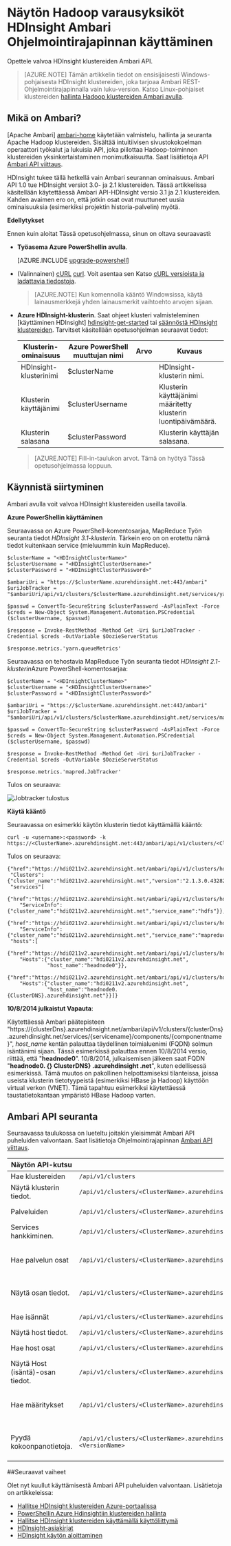 <properties
    pageTitle="Valvoa Hadoop varausyksiköt Ambari Ohjelmointirajapinnan käyttäminen HDInsight | Microsoft Azure"
    description="Käytä Apache Ambari API luominen, hallinta ja seuranta Hadoop klustereiden. Intuitiivisen operaattori työkalut ja ohjelmointirajapinnan piilottaa Hadoop monimutkaisuutta."
    services="hdinsight"
    documentationCenter=""
    tags="azure-portal"
    authors="mumian"
    editor="cgronlun"
    manager="jhubbard"/>

<tags
    ms.service="hdinsight"
    ms.workload="big-data"
    ms.tgt_pltfrm="na"
    ms.devlang="na"
    ms.topic="article"
    ms.date="08/10/2016"
    ms.author="jgao"/>

# <a name="monitor-hadoop-clusters-in-hdinsight-using-the-ambari-api"></a>Näytön Hadoop varausyksiköt HDInsight Ambari Ohjelmointirajapinnan käyttäminen

Opettele valvoa HDInsight klustereiden Ambari API.

> [AZURE.NOTE] Tämän artikkelin tiedot on ensisijaisesti Windows-pohjaisesta HDInsight klustereiden, joka tarjoaa Ambari REST-Ohjelmointirajapinnalla vain luku-version. Katso Linux-pohjaiset klustereiden [hallinta Hadoop klustereiden Ambari avulla](hdinsight-hadoop-manage-ambari.md).

## <a name="what-is-ambari"></a>Mikä on Ambari?

[Apache Ambari] [ ambari-home] käytetään valmistelu, hallinta ja seuranta Apache Hadoop klustereiden. Sisältää intuitiivisen sivustokokoelman operaattori työkalut ja lukuisia API, joka piilottaa Hadoop-toiminnon klustereiden yksinkertaistaminen monimutkaisuutta. Saat lisätietoja API [Ambari API viittaus][ambari-api-reference]. 

HDInsight tukee tällä hetkellä vain Ambari seurannan ominaisuus. Ambari API 1.0 tue HDInsight versiot 3.0- ja 2.1 klustereiden. Tässä artikkelissa käsitellään käytettäessä Ambari API-HDInsight versio 3.1 ja 2.1 klustereiden. Kahden avaimen ero on, että jotkin osat ovat muuttuneet uusia ominaisuuksia (esimerkiksi projektin historia-palvelin) myötä. 

**Edellytykset**

Ennen kuin aloitat Tässä opetusohjelmassa, sinun on oltava seuraavasti:

- **Työasema Azure PowerShellin avulla**.

    [AZURE.INCLUDE [upgrade-powershell](../../includes/hdinsight-use-latest-powershell.md)]

- (Valinnainen) [cURL] [curl]. Voit asentaa sen Katso [cURL versioista ja ladattavia tiedostoja][curl-download].

    >[AZURE.NOTE] Kun komennolla kääntö Windowsissa, käytä lainausmerkkejä yhden lainausmerkit vaihtoehto arvojen sijaan.

- **Azure HDInsight-klusterin**. Saat ohjeet klusteri valmisteleminen [käyttäminen HDInsight] [ hdinsight-get-started] tai [säännöstä HDInsight klustereiden][hdinsight-provision]. Tarvitset käsitellään opetusohjelman seuraavat tiedot:

    Klusterin-ominaisuus|Azure PowerShell muuttujan nimi|Arvo|Kuvaus
    ---|---|---|---
    HDInsight-klusterinimi|$clusterName||HDInsight-klusterin nimi.
    Klusterin käyttäjänimi|$clusterUsername||Klusterin käyttäjänimi määritetty klusterin luontipäivämäärä.
    Klusterin salasana|$clusterPassword||Klusterin käyttäjän salasana.

    >[AZURE.NOTE] Fill-in-taulukon arvot. Tämä on hyötyä Tässä opetusohjelmassa loppuun.

## <a name="jump-start"></a>Käynnistä siirtyminen

Ambari avulla voit valvoa HDInsight klustereiden useilla tavoilla.

**Azure PowerShellin käyttäminen**

Seuraavassa on Azure PowerShell-komentosarjaa, MapReduce Työn seuranta tiedot *HDInsight 3.1-klusterin.*  Tärkein ero on on erotettu nämä tiedot kuitenkaan service (mieluummin kuin MapReduce).

    $clusterName = "<HDInsightClusterName>"
    $clusterUsername = "<HDInsightClusterUsername>"
    $clusterPassword = "<HDInsightClusterPassword>"

    $ambariUri = "https://$clusterName.azurehdinsight.net:443/ambari"
    $uriJobTracker = "$ambariUri/api/v1/clusters/$clusterName.azurehdinsight.net/services/yarn/components/resourcemanager"

    $passwd = ConvertTo-SecureString $clusterPassword -AsPlainText -Force
    $creds = New-Object System.Management.Automation.PSCredential ($clusterUsername, $passwd)

    $response = Invoke-RestMethod -Method Get -Uri $uriJobTracker -Credential $creds -OutVariable $OozieServerStatus

    $response.metrics.'yarn.queueMetrics'

Seuraavassa on tehostavia MapReduce Työn seuranta tiedot *HDInsight 2.1-klusterin*Azure PowerShell-komentosarjaa:

    $clusterName = "<HDInsightClusterName>"
    $clusterUsername = "<HDInsightClusterUsername>"
    $clusterPassword = "<HDInsightClusterPassword>"

    $ambariUri = "https://$clusterName.azurehdinsight.net:443/ambari"
    $uriJobTracker = "$ambariUri/api/v1/clusters/$clusterName.azurehdinsight.net/services/mapreduce/components/jobtracker"

    $passwd = ConvertTo-SecureString $clusterPassword -AsPlainText -Force
    $creds = New-Object System.Management.Automation.PSCredential ($clusterUsername, $passwd)

    $response = Invoke-RestMethod -Method Get -Uri $uriJobTracker -Credential $creds -OutVariable $OozieServerStatus

    $response.metrics.'mapred.JobTracker'

Tulos on seuraava:

![Jobtracker tulostus][img-jobtracker-output]

**Käytä kääntö**

Seuraavassa on esimerkki käytön klusterin tiedot käyttämällä kääntö:

    curl -u <username>:<password> -k https://<ClusterName>.azurehdinsight.net:443/ambari/api/v1/clusters/<ClusterName>.azurehdinsight.net

Tulos on seuraava:

    {"href":"https://hdi0211v2.azurehdinsight.net/ambari/api/v1/clusters/hdi0211v2.azurehdinsight.net/",
     "Clusters":{"cluster_name":"hdi0211v2.azurehdinsight.net","version":"2.1.3.0.432823"},
     "services"[
       {"href":"https://hdi0211v2.azurehdinsight.net/ambari/api/v1/clusters/hdi0211v2.azurehdinsight.net/services/hdfs",
        "ServiceInfo":{"cluster_name":"hdi0211v2.azurehdinsight.net","service_name":"hdfs"}},
       {"href":"https://hdi0211v2.azurehdinsight.net/ambari/api/v1/clusters/hdi0211v2.azurehdinsight.net/services/mapreduce",
        "ServiceInfo":{"cluster_name":"hdi0211v2.azurehdinsight.net","service_name":"mapreduce"}}],
     "hosts":[
       {"href":"https://hdi0211v2.azurehdinsight.net/ambari/api/v1/clusters/hdi0211v2.azurehdinsight.net/hosts/headnode0",
        "Hosts":{"cluster_name":"hdi0211v2.azurehdinsight.net",
                 "host_name":"headnode0"}},
       {"href":"https://hdi0211v2.azurehdinsight.net/ambari/api/v1/clusters/hdi0211v2.azurehdinsight.net/hosts/workernode0",
        "Hosts":{"cluster_name":"hdi0211v2.azurehdinsight.net",
                 "host_name":"headnode0.{ClusterDNS}.azurehdinsight.net"}}]}

**10/8/2014 julkaistut Vapauta**:

Käytettäessä Ambari päätepisteen "https://{clusterDns}.azurehdinsight.net/ambari/api/v1/clusters/{clusterDns}.azurehdinsight.net/services/{servicename}/components/{componentname}", *host_name* kentän palauttaa täydellinen toimialuenimi (FQDN) solmun isäntänimi sijaan. Tässä esimerkissä palauttaa ennen 10/8/2014 versio, riittää, että "**headnode0**". 10/8/2014, julkaisemisen jälkeen saat FQDN "**headnode0. {} ClusterDNS} .azurehdinsight .net**", kuten edellisessä esimerkissä. Tämä muutos on pakollinen helpottamiseksi tilanteissa, joissa useista klusterin tietotyypeistä (esimerkiksi HBase ja Hadoop) käyttöön virtual verkon (VNET). Tämä tapahtuu esimerkiksi käytettäessä taustatietokantaan ympäristö HBase Hadoop varten.

## <a name="ambari-monitoring-apis"></a>Ambari API seuranta

Seuraavassa taulukossa on lueteltu joitakin yleisimmät Ambari API puheluiden valvontaan. Saat lisätietoja Ohjelmointirajapinnan [Ambari API viittaus][ambari-api-reference].

Näytön API-kutsu|URI|Kuvaus
---|---|---
Hae klustereiden|`/api/v1/clusters`|
Näytä klusterin tiedot.|`/api/v1/clusters/<ClusterName>.azurehdinsight.net`|klustereiden, palvelujen isännät
Palveluiden|`/api/v1/clusters/<ClusterName>.azurehdinsight.net/services`|Palveluihin sisältyy: ään, mapreduce
Services hankkiminen.|`/api/v1/clusters/<ClusterName>.azurehdinsight.net/services/<ServiceName>`|
Hae palvelun osat|`/api/v1/clusters/<ClusterName>.azurehdinsight.net/services/<ServiceName>/components`|HDFS: namenode datanode<br/>MapReduce: jobtracker; tasktracker
Näytä osan tiedot.|`/api/v1/clusters/<ClusterName>.azurehdinsight.net/services/<ServiceName>/components/<ComponentName>`|ServiceComponentInfo Host (isäntä)-komponenttien, arvot
Hae isännät|`/api/v1/clusters/<ClusterName>.azurehdinsight.net/hosts`|headnode0, workernode0
Näytä host tiedot.|`/api/v1/clusters/<ClusterName>.azurehdinsight.net/hosts/<HostName>`|
Hae host osat|`/api/v1/clusters/<ClusterName>.azurehdinsight.net/hosts/<HostName>/host_components`|namenode, resourcemanager
Näytä Host (isäntä)-osan tiedot.|`/api/v1/clusters/<ClusterName>.azurehdinsight.net/hosts/<HostName>/host_components/<ComponentName>`|HostRoles-osan, host, arvot
Hae määritykset|`/api/v1/clusters/<ClusterName>.azurehdinsight.net/configurations`|Config tyypit: core-sivusto, hdfs-sivusto, mapred-sivusto, sivuston rakenne
Pyydä kokoonpanotietoja.|`/api/v1/clusters/<ClusterName>.azurehdinsight.net/configurations?type=<ConfigType>&tag=<VersionName>`|Config tyypit: core-sivusto, hdfs-sivusto, mapred-sivusto, sivuston rakenne


##<a name="next-steps"></a>Seuraavat vaiheet

Olet nyt kuullut käyttämisestä Ambari API puheluiden valvontaan. Lisätietoja on artikkeleissa:

- [Hallitse HDInsight klustereiden Azure-portaalissa][hdinsight-admin-portal]
- [PowerShellin Azure Hdinsightiin klustereiden hallinta][hdinsight-admin-powershell]
- [Hallitse HDInsight klustereiden käyttämällä käyttöliittymä][hdinsight-admin-cli]
- [HDInsight-asiakirjat][hdinsight-documentation]
- [HDInsight käytön aloittaminen][hdinsight-get-started]



[ambari-home]: http://ambari.apache.org/
[ambari-api-reference]: https://github.com/apache/ambari/blob/trunk/ambari-server/docs/api/v1/index.md

[curl]: http://curl.haxx.se
[curl-download]: http://curl.haxx.se/download.html

[microsoft-hadoop-SDK]: http://hadoopsdk.codeplex.com/wikipage?title=Ambari%20Monitoring%20Client

[powershell-install]: powershell-install-configure.md
[powershell-script]: http://technet.microsoft.com/library/ee176949.aspx

[hdinsight-admin-powershell]: hdinsight-administer-use-powershell.md
[hdinsight-admin-portal]: hdinsight-administer-use-management-portal.md
[hdinsight-admin-cli]: hdinsight-administer-use-command-line.md
[hdinsight-documentation]: /documentation/services/hdinsight/
[hdinsight-get-started]: hdinsight-hadoop-linux-tutorial-get-started.md
[hdinsight-provision]: hdinsight-provision-clusters.md

[img-jobtracker-output]: ./media/hdinsight-monitor-use-ambari-api/hdi.ambari.monitor.jobtracker.output.png
